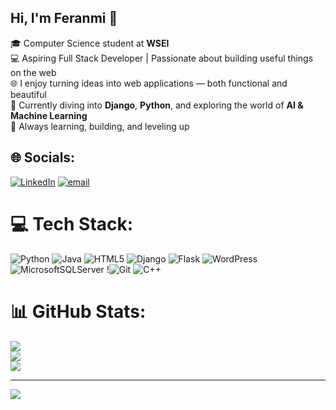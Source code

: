 ## Hi, I'm Feranmi 👋

🎓 Computer Science student at **WSEI**  <br/>
💻 Aspiring Full Stack Developer | Passionate about building useful things on the web  <br/>
🌐 I enjoy turning ideas into web applications — both functional and beautiful  <br/>
🧠 Currently diving into **Django**, **Python**, and exploring the world of **AI & Machine Learning**  <br/>
🚀 Always learning, building, and leveling up<br/>



## 🌐 Socials:
[![LinkedIn](https://img.shields.io/badge/LinkedIn-%230077B5.svg?logo=linkedin&logoColor=white)](https://www.linkedin.com/in/akinwale-feranmi-954bb322b/) [![email](https://img.shields.io/badge/Email-D14836?logo=gmail&logoColor=white)](mailto:feranmiphileo@gmail.com) 

# 💻 Tech Stack:
![Python](https://img.shields.io/badge/python-3670A0?style=for-the-badge&logo=python&logoColor=ffdd54) ![Java](https://img.shields.io/badge/java-%23ED8B00.svg?style=for-the-badge&logo=openjdk&logoColor=white) ![HTML5](https://img.shields.io/badge/html5-%23E34F26.svg?style=for-the-badge&logo=html5&logoColor=white)  ![Django](https://img.shields.io/badge/django-%23092E20.svg?style=for-the-badge&logo=django&logoColor=white) ![Flask](https://img.shields.io/badge/flask-%23000.svg?style=for-the-badge&logo=flask&logoColor=white) ![WordPress](https://img.shields.io/badge/WordPress-%23117AC9.svg?style=for-the-badge&logo=WordPress&logoColor=white) ![MicrosoftSQLServer](https://img.shields.io/badge/Microsoft%20SQL%20Server-CC2927?style=for-the-badge&logo=microsoft%20sql%20server&logoColor=white)   !![Git](https://img.shields.io/badge/git-%23F05033.svg?style=for-the-badge&logo=git&logoColor=white) ![C++](https://img.shields.io/badge/c++-%2300599C.svg?style=for-the-badge&logo=c%2B%2B&logoColor=white) 
# 📊 GitHub Stats:
![](https://github-readme-stats.vercel.app/api?username=Oluwaferanmiii&theme=transparent&hide_border=false&include_all_commits=false&count_private=false)<br/>
![](https://nirzak-streak-stats.vercel.app/?user=Oluwaferanmiii&theme=transparent&hide_border=false)<br/>
![](https://github-readme-stats.vercel.app/api/top-langs/?username=Oluwaferanmiii&theme=transparent&hide_border=false&include_all_commits=false&count_private=false&layout=compact)

---
[![](https://visitcount.itsvg.in/api?id=Oluwaferanmiii&icon=0&color=0)](https://visitcount.itsvg.in)

<!-- Proudly created with GPRM ( https://gprm.itsvg.in ) -->

